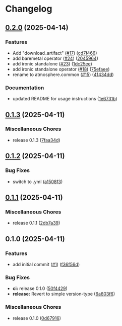 # Changelog

## [0.2.0](https://github.com/vexxhost/atmosphere.common/compare/v0.1.3...v0.2.0) (2025-04-14)


### Features

* Add "download_artifact" ([#17](https://github.com/vexxhost/atmosphere.common/issues/17)) ([cd7f466](https://github.com/vexxhost/atmosphere.common/commit/cd7f466a772c31c51ae6ce251adf3b0a1bf99c18))
* add baremetal operator ([#24](https://github.com/vexxhost/atmosphere.common/issues/24)) ([2045964](https://github.com/vexxhost/atmosphere.common/commit/2045964914b154871d6a2a8bf295401a11567ba6))
* add ironic standalone ([#23](https://github.com/vexxhost/atmosphere.common/issues/23)) ([1dc25ee](https://github.com/vexxhost/atmosphere.common/commit/1dc25ee22f0c570b4cea35c0ab90e58e965fcd8b))
* add ironic standalone operator ([#18](https://github.com/vexxhost/atmosphere.common/issues/18)) ([75efaee](https://github.com/vexxhost/atmosphere.common/commit/75efaee6867596dfc906ec7f6e2d1d15116fe115))
* rename to atmosphere.common ([#15](https://github.com/vexxhost/atmosphere.common/issues/15)) ([41434dd](https://github.com/vexxhost/atmosphere.common/commit/41434ddde3ff074dcd69de2c7518012e3ec324d6))


### Documentation

* updated README for usage instructions ([1e6731b](https://github.com/vexxhost/atmosphere.common/commit/1e6731b3e81891ddd14408df099428c6508deadc))

## [0.1.3](https://github.com/vexxhost/atmosphere.common/compare/v0.1.2...v0.1.3) (2025-04-11)


### Miscellaneous Chores

* release 0.1.3 ([7faa34d](https://github.com/vexxhost/atmosphere.common/commit/7faa34d026178359a540727908f6ccb9ad9d85cf))

## [0.1.2](https://github.com/vexxhost/atmosphere.common/compare/v0.1.1...v0.1.2) (2025-04-11)


### Bug Fixes

* switch to .yml ([a1508f3](https://github.com/vexxhost/atmosphere.common/commit/a1508f3d84e9015f12f2db0b0d5de7c27e12e62e))

## [0.1.1](https://github.com/vexxhost/atmosphere.common/compare/v0.1.0...v0.1.1) (2025-04-11)


### Miscellaneous Chores

* release 0.1.1 ([2db7a39](https://github.com/vexxhost/atmosphere.common/commit/2db7a39763b6bcf7194d1a5d9ee1580aa3cbb905))

## 0.1.0 (2025-04-11)


### Features

* add initial commit ([#1](https://github.com/vexxhost/atmosphere.common/issues/1)) ([f36f56d](https://github.com/vexxhost/atmosphere.common/commit/f36f56d4c834a2a87a299edb648a41a41bd61e14))


### Bug Fixes

* **ci:** release 0.1.0 ([50f4429](https://github.com/vexxhost/atmosphere.common/commit/50f442994b355ba0f7b30246e71058475f81393d))
* **release:** Revert to simple version-type ([6a603f6](https://github.com/vexxhost/atmosphere.common/commit/6a603f6867885c5cf277c0e34c8728b8562b76e0))


### Miscellaneous Chores

* release 0.1.0 ([0d67916](https://github.com/vexxhost/atmosphere.common/commit/0d679165b9af7cfeb6941c21cbd019402f5d00a8))
